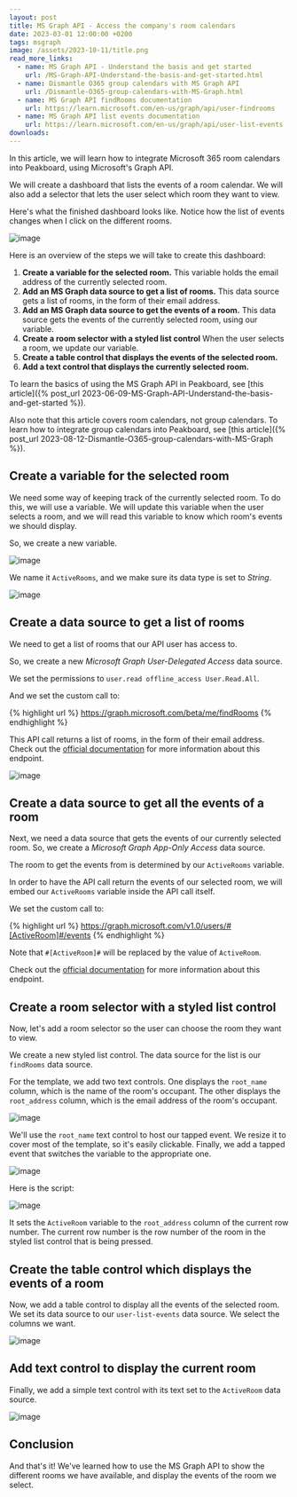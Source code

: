 ```yaml
---
layout: post
title: MS Graph API - Access the company's room calendars
date: 2023-03-01 12:00:00 +0200
tags: msgraph
image: /assets/2023-10-11/title.png
read_more_links:
  - name: MS Graph API - Understand the basis and get started
    url: /MS-Graph-API-Understand-the-basis-and-get-started.html
  - name: Dismantle O365 group calendars with MS Graph API
    url: /Dismantle-O365-group-calendars-with-MS-Graph.html
  - name: MS Graph API findRooms documentation
    url: https://learn.microsoft.com/en-us/graph/api/user-findrooms
  - name: MS Graph API list events documentation
    url: https://learn.microsoft.com/en-us/graph/api/user-list-events
downloads:
---
```

In this article, we will learn how to integrate Microsoft 365 room calendars into Peakboard, using Microsoft's Graph API.

We will create a dashboard that lists the events of a room calendar. We will also add a selector that lets the user select which room they want to view.

Here's what the finished dashboard looks like. Notice how the list of events changes when I click on the different rooms.

![image](/assets/2023-10-11/010.gif)

Here is an overview of the steps we will take to create this dashboard:

1. **Create a variable for the selected room.** This variable holds the email address of the currently selected room.
1. **Add an MS Graph data source to get a list of rooms.** This data source gets a list of rooms, in the form of their email address.
1. **Add an MS Graph data source to get the events of a room.** This data source gets the events of the currently selected room, using our variable.
1. **Create a room selector with a styled list control** When the user selects a room, we update our variable.
1. **Create a table control that displays the events of the selected room.**
1. **Add a text control that displays the currently selected room.**

To learn the basics of using the MS Graph API in Peakboard, see [this article]({% post_url 2023-06-09-MS-Graph-API-Understand-the-basis-and-get-started %}).

Also note that this article covers room calendars, not group calendars. To learn how to integrate group calendars into Peakboard, see [this article]({% post_url 2023-08-12-Dismantle-O365-group-calendars-with-MS-Graph %}).


## Create a variable for the selected room

We need some way of keeping track of the currently selected room. To do this, we will use a variable. We will update this variable when the user selects a room, and we will read this variable to know which room's events we should display.

So, we create a new variable.

![image](/assets/2023-10-11/020.png)


We name it `ActiveRooms`, and we make sure its data type is set to *String*.

![image](/assets/2023-10-11/030.png)


## Create a data source to get a list of rooms

We need to get a list of rooms that our API user has access to.

So, we create a new *Microsoft Graph User-Delegated Access* data source.

We set the permissions to `user.read offline_access User.Read.All`.

And we set the custom call to:

{% highlight url %}
https://graph.microsoft.com/beta/me/findRooms
{% endhighlight %}

This API call returns a list of rooms, in the form of their email address.  Check out the [official documentation](https://learn.microsoft.com/en-us/graph/api/user-findrooms) for more information about this endpoint.

![image](/assets/2023-10-11/040.png)


## Create a data source to get all the events of a room

Next, we need a data source that gets the events of our currently selected room. So, we create a *Microsoft Graph App-Only Access* data source.

The room to get the events from is determined by our `ActiveRooms` variable.

In order to have the API call return the events of our selected room, we will embed our `ActiveRooms` variable inside the API call itself.

We set the custom call to:

{% highlight url %}
https://graph.microsoft.com/v1.0/users/#[ActiveRoom]#/events
{% endhighlight %}

Note that `#[ActiveRoom]#` will be replaced by the value of `ActiveRoom`.

Check out the [official documentation](https://learn.microsoft.com/en-us/graph/api/user-list-events) for more information about this endpoint.


## Create a room selector with a styled list control

Now, let's add a room selector so the user can choose the room they want to view.

We create a new styled list control. The data source for the list is our `findRooms` data source.

For the template, we add two text controls. One displays the `root_name` column, which is the name of the room's occupant. The other displays the `root_address` column, which is the email address of the room's occupant.

![image](/assets/2023-10-11/060.png)

We'll use the `root_name` text control to host our tapped event. We resize it to cover most of the template, so it's easily clickable. Finally, we add a tapped event that switches the variable to the appropriate one.

![image](/assets/2023-10-11/070.png)

Here is the script:

![image](/assets/2023-10-11/080.png)

It sets the `ActiveRoom` variable to the `root_address` column of the current row number. The current row number is the row number of the room in the styled list control that is being pressed.


## Create the table control which displays the events of a room

Now, we add a table control to display all the events of the selected room. We set its data source to our `user-list-events` data source. We select the columns we want.

![image](/assets/2023-10-11/050.png)


## Add text control to display the current room

Finally, we add a simple text control with its text set to the `ActiveRoom` data source.

![image](/assets/2023-10-11/090.png)

## Conclusion

And that's it! We've learned how to use the MS Graph API to show the different rooms we have available, and display the events of the room we select.